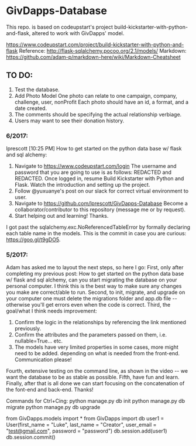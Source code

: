 # GivDapps-Database
This repo. is based on codeupstart's project build-kickstarter-with-python-and-flask, altered to work with GivDapps' model.

https://www.codeupstart.com/project/build-kickstarter-with-python-and-flask
Reference: http://flask-sqlalchemy.pocoo.org/2.1/models/
Markdown: https://github.com/adam-p/markdown-here/wiki/Markdown-Cheatsheet

## TO DO:
1.   Test the database.
2.   Add Photo Model
     One photo can relate to one campaign, company, challenge, user, nonProfit
     Each photo should have an id, a format, and a date created.
3.   The comments should be specifying the actual relationship verbiage.
4.   Users may want to see their donation history.

### 6/2017:
lprescott [10:25 PM] 
How to get started on the python data base w/ flask and sql alchemy:
1. Navigate to https://www.codeupstart.com/login
   The username and password that you are going to use is as follows: REDACTED and REDACTED. Once logged in, resume Build Kickstarter      with Python and Flask. Watch the introduction and setting up the project. 
2. Follow @yuxuanye's post on our slack for correct virtual environment to user. 
3. Navigate to https://github.com/lprescott/GivDapps-Database
   Become a collaborator/contributor to this repository (message me or by request).
4. Start helping out and learning! Thanks.

I got past the sqlalchemy.exc.NoReferencedTableError by formally declaring each table name in the models. This is the commit in case you are curious: https://goo.gl/t9gDO5. 

### 5/2017:
Adam has asked me to layout the next steps, so here I go: 
First, only after completing my previous post: How to get started on the python data base w/ flask and sql alchemy, can you start migrating the database on your personal computer. I think this is the best way to make sure any changes you make are correct/able to run. 
Second, to init, migrate, and upgrade on your computer one must delete the migrations folder and app.db file -- otherwise you'll get errors even when the code is correct. 
Third, the goal/what I think needs improvement: 
1. Confirm the logic in the relationships by referencing the link mentioned previously. 
2. Confirm the attributes and the parameters passed on them, i.e. nullable=True... etc. 
3. The models have very limited properties in some cases, more might need to be added. depending on what is needed from the front-end. Communication please! 

Fourth, extensive testing on the command line, as shown in the video -- we want the database to be as stable as possible. Fifth, have fun and learn. 
Finally, after that is all done we can start focusing on the concatenation of the font-end and back-end. Thanks!

Commands for Ctrl+Cing:
python manage.py db init
python manage.py db migrate
python manage.py db upgrade

from GivDapps.models import *
from GivDapps import db
user1 = User(first_name = "Luke", last_name = "Creator", user_email = "test@gmail.com", password = "password")
db.session.add(user1)
db.session.commit()
